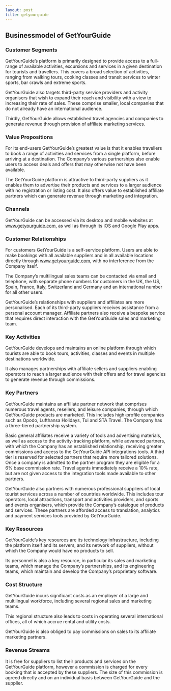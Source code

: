 ```yaml
---
layout: post
title: getyourguide
---
```


Businessmodel of GetYourGuide
------------------------------

### Customer Segments

GetYourGuide’s platform is primarily designed to provide access to a full-range of available activities, excursions and services in a given destination for tourists and travellers. This covers a broad selection of activities, ranging from walking tours, cooking classes and transit services to winter sports, bar crawls and extreme sports.

GetYourGuide also targets third-party service providers and activity organisers that wish to expand their reach and visibility with a view to increasing their rate of sales. These comprise smaller, local companies that do not already have an international audience.

Thirdly, GetYourGuide allows established travel agencies and companies to generate revenue through provision of affiliate marketing services.

### Value Propositions

For its end-users GetYourGuide’s greatest value is that it enables travellers to book a range of activities and services from a single platform, before arriving at a destination. The Company’s various partnerships also enable users to access deals and offers that may otherwise not have been available.

The GetYourGuide platform is attractive to third-party suppliers as it enables them to advertise their products and services to a larger audience with no registration or listing cost. It also offers value to established affiliate partners which can generate revenue through marketing and integration.

### Channels

GetYourGuide can be accessed via its desktop and mobile websites at www.getyourguide.com, as well as through its iOS and Google Play apps.

### Customer Relationships

For customers GetYourGuide is a self-service platform. Users are able to make bookings with all available suppliers and in all available locations directly through www.getyourguide.com, with no interference from the Company itself.

The Company’s multilingual sales teams can be contacted via email and telephone, with separate phone numbers for customers in the UK, the US, Spain, France, Italy, Switzerland and Germany and an international number for all other users.

GetYourGuide’s relationships with suppliers and affiliates are more personalised. Each of its third-party suppliers receives assistance from a personal account manager. Affiliate partners also receive a bespoke service that requires direct interaction with the GetYourGuide sales and marketing team.

### Key Activities

GetYourGuide develops and maintains an online platform through which tourists are able to book tours, activities, classes and events in multiple destinations worldwide.

It also manages partnerships with affiliate sellers and suppliers enabling operators to reach a larger audience with their offers and for travel agencies to generate revenue through commissions.

### Key Partners

GetYourGuide maintains an affiliate partner network that comprises numerous travel agents, resellers, and leisure companies, through which GetYourGuide products are marketed. This includes high-profile companies such as Opodo, Lufthansa Holidays, Tui and STA Travel. The Company has a three-tiered partnership system.

Basic general affiliates receive a variety of tools and advertising materials, as well as access to the activity-tracking platform, while advanced partners, with which the Company has an established relationship, receiving greater commissions and access to the GetYourGuide API integrations tools. A third tier is reserved for selected partners that require more tailored solutions. Once a company is admitted to the partner program they are eligible for a 6% base commission rate. Travel agents immediately receive a 10% rate, but are not given access to the integration tools made available to other partners.

GetYourGuide also partners with numerous professional suppliers of local tourist services across a number of countries worldwide. This includes tour operators, local attractions, transport and activities providers, and sports and events organisers, which provide the Company’s catalogue of products and services. These partners are afforded access to translation, analytics and payment services tools provided by GetYourGuide.

### Key Resources

GetYourGuide’s key resources are its technology infrastructure, including the platform itself and its servers, and its network of suppliers, without which the Company would have no products to sell.

Its personnel is also a key resource, in particular its sales and marketing teams, which manage the Company’s partnerships, and its engineering teams, which maintain and develop the Company’s proprietary software.

### Cost Structure

GetYourGuide incurs significant costs as an employer of a large and multilingual workforce, including several regional sales and marketing teams.

This regional structure also leads to costs in operating several international offices, all of which accrue rental and utility costs.

GetYourGuide is also obliged to pay commissions on sales to its affiliate marketing partners.

### Revenue Streams

It is free for suppliers to list their products and services on the GetYourGuide platform, however a commission is charged for every booking that is accepted by these suppliers. The size of this commission is agreed directly and on an individual basis between GetYourGuide and the supplier.
